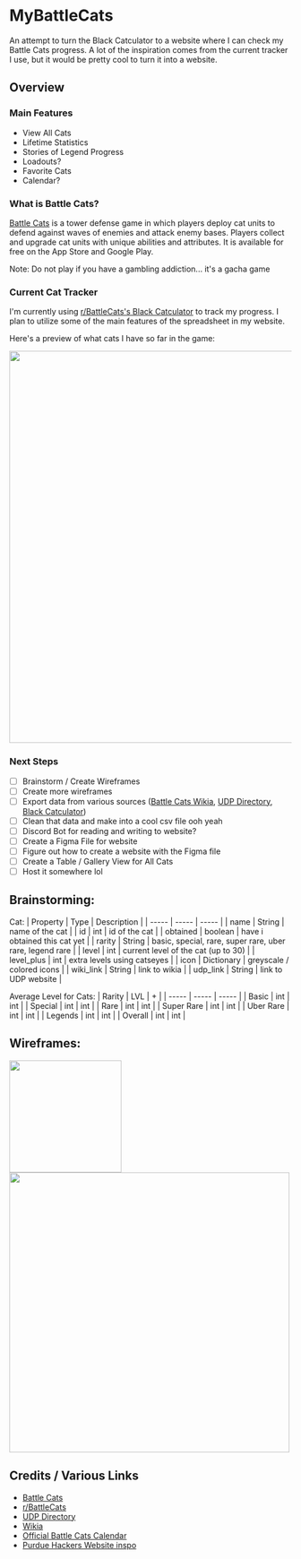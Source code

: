 # MyBattleCats

An attempt to turn the Black Catculator to a website where I can check my Battle Cats progress. 
A lot of the inspiration comes from the current tracker I use, but it would be pretty cool to turn it into a website.

## Overview

### Main Features
- View All Cats
- Lifetime Statistics
- Stories of Legend Progress
- Loadouts?
- Favorite Cats
- Calendar?

### What is Battle Cats?
[Battle Cats](https://battlecats.club/en/series/battlecats/) is a tower defense game in which players deploy cat units to defend against waves of enemies and attack enemy bases. Players collect and upgrade cat units with unique abilities and attributes. It is available for free on the App Store and Google Play.

Note: Do not play if you have a gambling addiction... it's a gacha game

### Current Cat Tracker
I'm currently using [r/BattleCats's Black Catculator](https://docs.google.com/spreadsheets/d/1apSRNVAcpT4DRILXUASK691z7IlTxF7yw2ot_JVLO6E/edit#gid=894095787) to track my progress. I plan to utilize some of the main features of the spreadsheet in my website.

Here's a preview of what cats I have so far in the game:

<img src="https://github.com/Oohwo/battle-cats-progress/blob/main/wireframes/black%20catculator.png?raw=true" width=700>

### Next Steps
- [ ] Brainstorm / Create Wireframes
- [ ] Create more wireframes
- [ ] Export data from various sources ([Battle Cats Wikia](https://battle-cats.fandom.com/wiki/Battle_Cats_Wiki), [UDP Directory](https://thanksfeanor.pythonanywhere.com/UDP), [Black Catculator](https://thanksfeanor.pythonanywhere.com/black-catculator))
- [ ] Clean that data and make into a cool csv file ooh yeah
- [ ] Discord Bot for reading and writing to website?
- [ ] Create a Figma File for website
- [ ] Figure out how to create a website with the Figma file
- [ ] Create a Table / Gallery View for All Cats
- [ ] Host it somewhere lol

## Brainstorming:

Cat:
| Property | Type | Description |
| ----- | ----- | ----- |
| name | String | name of the cat |
| id | int | id of the cat |
| obtained | boolean | have i obtained this cat yet |
| rarity | String | basic, special, rare, super rare, uber rare, legend rare |
| level | int | current level of the cat (up to 30) |
| level_plus | int | extra levels using catseyes |
| icon | Dictionary | greyscale / colored icons |
| wiki_link | String | link to wikia |
| udp_link | String | link to UDP website |

Average Level for Cats:
| Rarity | LVL | + |
| ----- | ----- | ----- |
| Basic | int | int |
| Special | int | int |
| Rare | int | int |
| Super Rare | int | int |
| Uber Rare | int | int |
| Legends | int | int |
| Overall | int | int |

## Wireframes:
<img src="https://github.com/Oohwo/battle-cats-progress/blob/main/wireframes/possible_homepage.png?raw=true" width=200>
<img src="https://github.com/Oohwo/battle-cats-progress/blob/main/wireframes/cats%20and%20stats%20wireframe.png?raw=true" width=500>

## Credits / Various Links
- [Battle Cats](https://battlecats.club/en/series/battlecats/)
- [r/BattleCats](https://www.reddit.com/r/battlecats/)
- [UDP Directory](https://thanksfeanor.pythonanywhere.com/UDP)
- [Wikia](https://battle-cats.fandom.com/wiki/Battle_Cats_Wiki)
- [Official Battle Cats Calendar](https://ponos.s3.amazonaws.com/information/appli/battlecats/calendar/en/index.html)
- [Purdue Hackers Website inspo](https://purduehackers.com)
